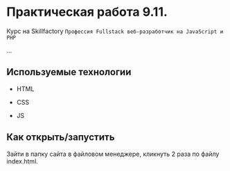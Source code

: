#  Практическая работа 9.11.

Курс на Skillfactory ```Профессия Fullstack веб-разработчик на JavaScript и PHP```

…

## Используемые технологии

* HTML

* CSS

* JS

## Как открыть/запустить

Зайти в папку сайта в файловом менеджере, кликнуть 2 раза по файлу index.html.